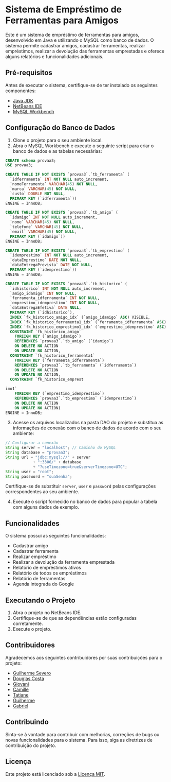 # Sistema de Empréstimo de Ferramentas para Amigos

Este é um sistema de empréstimo de ferramentas para amigos, desenvolvido em Java e utilizando o MySQL como banco de dados. O sistema permite cadastrar amigos, cadastrar ferramentas, realizar empréstimos, realizar a devolução das ferramentas emprestadas e oferece alguns relatórios e funcionalidades adicionais.

## Pré-requisitos

Antes de executar o sistema, certifique-se de ter instalado os seguintes componentes:

- [Java JDK](https://www.oracle.com/java/technologies/javase-jdk11-downloads.html)
- [NetBeans IDE](https://netbeans.apache.org/download/index.html)
- [MySQL Workbench](https://dev.mysql.com/downloads/workbench/)

## Configuração do Banco de Dados

1. Clone o projeto para o seu ambiente local.
2. Abra o MySQL Workbench e execute o seguinte script para criar o banco de dados e as tabelas necessárias:

```sql
CREATE schema provaa3;
USE provaa3;

CREATE TABLE IF NOT EXISTS `provaa3`.`tb_ferramenta` (
  `idferramenta` INT NOT NULL auto_increment,
  `nomeFerramenta` VARCHAR(45) NOT NULL,
  `marca` VARCHAR(45) NOT NULL,
  `custo` DOUBLE NOT NULL,
  PRIMARY KEY (`idferramenta`))
ENGINE = InnoDB;

CREATE TABLE IF NOT EXISTS `provaa3`.`tb_amigo` (
  `idamigo` INT NOT NULL auto_increment,
  `nome` VARCHAR(45) NOT NULL,
  `telefone` VARCHAR(45) NOT NULL,
  `email` VARCHAR(45) NOT NULL,
  PRIMARY KEY (`idamigo`))
ENGINE = InnoDB;

CREATE TABLE IF NOT EXISTS `provaa3`.`tb_emprestimo` (
  `idemprestimo` INT NOT NULL auto_increment,
  `dataEmprestimo` DATE NOT NULL,
  `dataEntregaPrevista` DATE NOT NULL,
  PRIMARY KEY (`idemprestimo`))
ENGINE = InnoDB;

CREATE TABLE IF NOT EXISTS `provaa3`.`tb_historico` (
  `idhistorico` INT NOT NULL auto_increment,
  `amigo_idamigo` INT NOT NULL,
  `ferramenta_idferramenta` INT NOT NULL,
  `emprestimo_idemprestimo` INT NOT NULL,
  `dataEntregaEfetiva` DATE NULL,
  PRIMARY KEY (`idhistorico`),
  INDEX `fk_historico_amigo_idx` (`amigo_idamigo` ASC) VISIBLE,
  INDEX `fk_historico_ferramenta1_idx` (`ferramenta_idferramenta` ASC) VISIBLE,
  INDEX `fk_historico_emprestimo1_idx` (`emprestimo_idemprestimo` ASC) VISIBLE,
  CONSTRAINT `fk_historico_amigo`
    FOREIGN KEY (`amigo_idamigo`)
    REFERENCES `provaa3`.`tb_amigo` (`idamigo`)
    ON DELETE NO ACTION
    ON UPDATE NO ACTION,
  CONSTRAINT `fk_historico_ferramenta1`
    FOREIGN KEY (`ferramenta_idferramenta`)
    REFERENCES `provaa3`.`tb_ferramenta` (`idferramenta`)
    ON DELETE NO ACTION
    ON UPDATE NO ACTION,
  CONSTRAINT `fk_historico_emprest

imo1`
    FOREIGN KEY (`emprestimo_idemprestimo`)
    REFERENCES `provaa3`.`tb_emprestimo` (`idemprestimo`)
    ON DELETE NO ACTION
    ON UPDATE NO ACTION)
ENGINE = InnoDB;
```

3. Acesse os arquivos localizados na pasta DAO do projeto e substitua as informações de conexão com o banco de dados de acordo com o seu ambiente:

```java
// Configurar a conexão
String server = "localhost"; // Caminho do MySQL
String database = "provaa3";
String url = "jdbc:mysql://" + server
            + ":3306/" + database
            + "?useTimezone=true&serverTimezone=UTC";
String user = "root";
String password = "suaSenha";
```

Certifique-se de substituir `server`, `user` e `password` pelas configurações correspondentes ao seu ambiente.

4. Execute o script fornecido no banco de dados para popular a tabela com alguns dados de exemplo.

## Funcionalidades

O sistema possui as seguintes funcionalidades:

- Cadastrar amigo
- Cadastrar ferramenta
- Realizar empréstimo
- Realizar a devolução da ferramenta emprestada
- Relatório de empréstimos ativos
- Relatório de todos os empréstimos
- Relatório de ferramentas
- Agenda integrada do Google

## Executando o Projeto

1. Abra o projeto no NetBeans IDE.
2. Certifique-se de que as dependências estão configuradas corretamente.
3. Execute o projeto.

## Contribuidores

Agradecemos aos seguintes contribuidores por suas contribuições para o projeto:

- [Guilherme Severo](https://github.com/Kazyg)
- [Douglas Costa](https://github.com/DouglasCostaMMII)
- [Giovani](https://github.com/giovanigerci)
- [Camille](https://github.com/hillecammi)
- [Tatiane](https://github.com/Tatihub1)
- [Guilherme](https://github.com/Ignistec)
- [Gabriel]()


## Contribuindo

Sinta-se à vontade para contribuir com melhorias, correções de bugs ou novas funcionalidades para o sistema. Para isso, siga as diretrizes de contribuição do projeto.

## Licença

Este projeto está licenciado sob a [Licença MIT](LICENSE).
```
